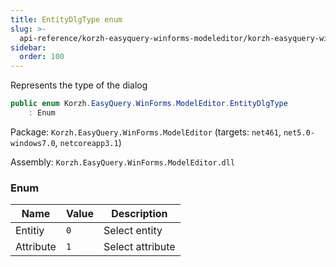 ```yaml
---
title: EntityDlgType enum
slug: >-
  api-reference/korzh-easyquery-winforms-modeleditor/korzh-easyquery-winforms-modeleditor-namespace/entitydlgtype-enum
sidebar:
  order: 100
---
```


Represents the type of the dialog
```csharp
public enum Korzh.EasyQuery.WinForms.ModelEditor.EntityDlgType
    : Enum

```
Package: `Korzh.EasyQuery.WinForms.ModelEditor` (targets: `net461`, `net5.0-windows7.0`, `netcoreapp3.1`)

Assembly: `Korzh.EasyQuery.WinForms.ModelEditor.dll`

### Enum

| Name | Value | Description | 
| --- | --- | --- | 
| Entitiy | `0` | Select entity | 
| Attribute | `1` | Select attribute |
